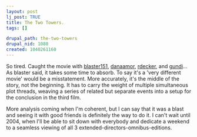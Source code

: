 ```yaml
--- 
layout: post
lj_post: TRUE
title: The Two Towers.
tags: []

drupal_path: the-two-towers
drupal_nid: 1080
created: 1040261160
---
```

So tired. Caught the movie with <a href="http://blaster151.livejournal.com">blaster151</a>, <a href="http://danaamor.livejournal.com">danaamor</a>, <a href="http://rdecker.livejournal.com">rdecker</a>, and <a href="http://gundi.livejournal.com">gundi</a>... As blaster said, it takes some time to absorb. To say it's a 'very different movie' would be a misstatement. More accurately, it's the middle of the story, not the beginning. It has to carry the weight of multiple simultaneous plot threads, weaving a series of related but separate events into a setup for the conclusion in the third film.

More analysis coming when I'm coherent, but I can say that it was a blast and seeing it with good friends is definitely the way to do it. I can't wait until 2004, when I'll be able to sit down with everybody and dedicate a weekend to a seamless viewing of all 3 extended-directors-omnibus-editions.

<img src="/files/lj-photos/ticket.gif" alt="" align="bottom">
